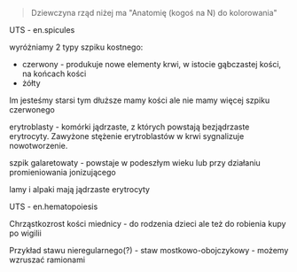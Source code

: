 > Dziewczyna rząd niżej ma "Anatomię (kogoś na N) do kolorowania"

UTS - en.spicules

wyróżniamy 2 typy szpiku kostnego:
- czerwony - produkuje nowe elementy krwi, w istocie gąbczastej kości, na końcach kości
- żółty

Im jesteśmy starsi tym dłuższe mamy kości ale nie mamy więcej szpiku czerwonego

erytroblasty - komórki jądrzaste, z których powstają bezjądrzaste erytrocyty. Zawyżone stężenie erytroblastów w krwi sygnalizuje nowotworzenie.

szpik galaretowaty - powstaje w podeszłym wieku lub przy działaniu promieniowania jonizującego

lamy i alpaki mają jądrzaste erytrocyty

UTS - en.hematopoiesis

Chrząstkozrost kości miednicy - do rodzenia dzieci ale też do robienia kupy po wigilii

Przykład stawu nieregularnego(?) - staw mostkowo-obojczykowy - możemy wzruszać ramionami

